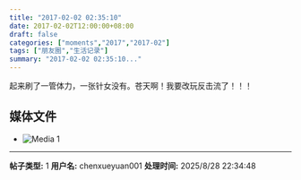 ```yaml
---
title: "2017-02-02 02:35:10"
date: 2017-02-02T12:00:00+08:00
draft: false
categories: ["moments","2017","2017-02"]
tags: ["朋友圈","生活记录"]
summary: "2017-02-02 02:35:10..."
---
```


起来刷了一管体力，一张针女没有。苍天啊！我要改玩反击流了！！！

## 媒体文件

- ![Media 1](/Moments/photos/2017-02-02/201702020235100.jpg)

---

**帖子类型:** 1
**用户名:** chenxueyuan001
**处理时间:** 2025/8/28 22:34:48